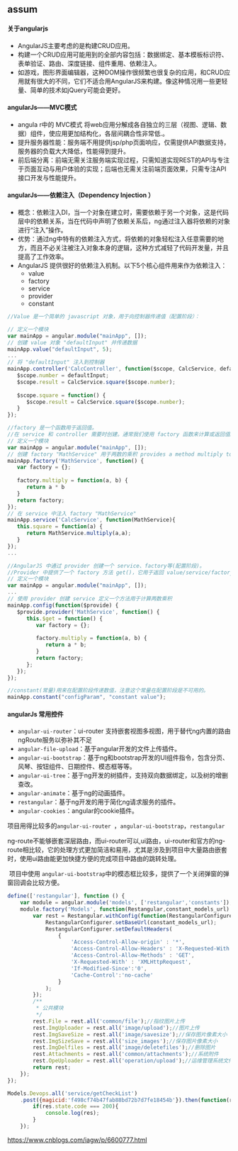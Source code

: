 ## assum



#### 关于angularjs

- AngularJS主要考虑的是构建CRUD应用。
- 构建一个CRUD应用可能用到的全部内容包括：数据绑定、基本模板标识符、表单验证、路由、深度链接、组件重用、依赖注入。
- 如游戏，图形界面编辑器，这种DOM操作很频繁也很复杂的应用，和CRUD应用就有很大的不同，它们不适合用AngularJS来构建。像这种情况用一些更轻量、简单的技术如jQuery可能会更好。

#### angularJs——MVC模式

- angula r中的 MVC模式 将web应用分解成各自独立的三层（视图、逻辑、数据）组件，使应用更加结构化，各层间耦合性非常低.。
- 提升服务器性能：服务端不用提供jsp/php页面响应，仅需提供API数据支持，服务器的负载大大降低，性能得到提升。
- 前后端分离：前端无需关注服务端实现过程，只需知道实现REST的API与专注于页面互动与用户体验的实现；后端也无需关注前端页面效果，只需专注API接口开发与性能提升。

#### angularJs——依赖注入（Dependency Injection ）

- 概念：依赖注入DI，当一个对象在建立时，需要依赖于另一个对象，这是代码层中的依赖关系，当在代码中声明了依赖关系后，ng通过注入器将依赖的对象进行“注入”操作。
- 优势：通过ng中特有的依赖注入方式，将依赖的对象轻松注入任意需要的地方，而且不必关注被注入对象本身的逻辑，这种方式减轻了代码开发量，并且提高了工作效率。
- AngularJS 提供很好的依赖注入机制。以下5个核心组件用来作为依赖注入：
  - value
  - factory
  - service
  - provider
  - constant

```javascript
//Value 是一个简单的 javascript 对象，用于向控制器传递值（配置阶段）：

// 定义一个模块
var mainApp = angular.module("mainApp", []);
// 创建 value 对象 "defaultInput" 并传递数据
mainApp.value("defaultInput", 5);
...
// 将 "defaultInput" 注入到控制器
mainApp.controller('CalcController', function($scope, CalcService, defaultInput) {
   $scope.number = defaultInput;
   $scope.result = CalcService.square($scope.number);
   
   $scope.square = function() {
      $scope.result = CalcService.square($scope.number);
   }
});
```

```javascript
//factory 是一个函数用于返回值。
//在 service 和 controller 需要时创建。通常我们使用 factory 函数来计算或返回值。
// 定义一个模块
var mainApp = angular.module("mainApp", []);
// 创建 factory "MathService" 用于两数的乘积 provides a method multiply to return multiplication of two numbers
mainApp.factory('MathService', function() {
   var factory = {};
   
   factory.multiply = function(a, b) {
      return a * b
   }
   return factory;
}); 
// 在 service 中注入 factory "MathService"
mainApp.service('CalcService', function(MathService){
   this.square = function(a) {
      return MathService.multiply(a,a);
   }
});
...
```

```javascript
//AngularJS 中通过 provider 创建一个 service、factory等(配置阶段)。
//Provider 中提供了一个 factory 方法 get()，它用于返回 value/service/factory。
// 定义一个模块
var mainApp = angular.module("mainApp", []);
...
// 使用 provider 创建 service 定义一个方法用于计算两数乘积
mainApp.config(function($provide) {
   $provide.provider('MathService', function() {
      this.$get = function() {
         var factory = {};  
         
         factory.multiply = function(a, b) {
            return a * b; 
         }
         return factory;
      };
   });
});
```

```javascript
//constant(常量)用来在配置阶段传递数值，注意这个常量在配置阶段是不可用的。
mainApp.constant("configParam", "constant value");
```



#### angularJs 常用控件

- `angular-ui-router`：ui-router 支持嵌套视图多视图，用于替代ng内置的路由ngRoute服务以弥补其不足
- `angular-file-upload`：基于angular开发的文件上传插件。
- `angular-ui-bootstrap`：基于ng和bootstrap开发的UI组件指令，包含分页、风琴、按钮组件、日期控件、模态框等等。
- `angular-ui-tree`：基于ng开发的树插件，支持双向数据绑定，以及树的增删查改。
- `angular-animate`：基于ng的动画插件。
- `restangular`：基于ng开发的用于简化ng请求服务的插件。
- `angular-cookies`：angular的cookie插件。

项目用得比较多的`angular-ui-router `，`angular-ui-bootstrap`，`restangular`

​	ng-route不能够嵌套深层路由，而ui-router可以,ui路由，ui-router和官方的ng-route相比较，它的处理方式更加简洁和易用，尤其是涉及到项目中大量路由嵌套时，使用ui路由能更加快捷方便的完成项目中路由的跳转处理。 

​	项目中使用 `angular-ui-bootstrap`中的模态框比较多，提供了一个关闭弹窗的弹窗回调会比较方便。

```javascript
define(['restangular'], function () {
    var module = angular.module('models', ['restangular','constants']);
    module.factory('Models', function(Restangular,constant_models_url) {
        var rest = Restangular.withConfig(function(RestangularConfigurer) {
            RestangularConfigurer.setBaseUrl(constant_models_url);
            RestangularConfigurer.setDefaultHeaders(
                {
                    'Access-Control-Allow-origin' : '*',
                    'Access-Control-Allow-Headers' : 'X-Requested-With',
                    'Access-Control-Allow-Methods' : 'GET',
                    'X-Requested-With' : 'XMLHttpRequest',
                    'If-Modified-Since':'0',
                    'Cache-Control':'no-cache'
                }
            );
        });
        /**
         * 公共模块
         */
        rest.File = rest.all('common/file');//指纹图片上传
        rest.ImgUploader = rest.all('image/upload');//图片上传
        rest.ImgSaveSize = rest.all('image/savesize');//保存图片像素大小
        rest.ImgSizeSave = rest.all('size_images');//保存图片像素大小
        rest.ImgDelfiles = rest.all('image/deletefiles');//删除图片
        rest.Attachments = rest.all('common/attachments');//系统附件
        rest.OpeUploader = rest.all('operation/upload');//运维管理系统文件上传
        return rest;
    });
});
```

```javascript
Models.Devops.all('service/getCheckList')
    .post({magicid:'f498cf74b47fab88bd72b7d7fe18454b'}).then(function(res){
        if(res.state.code === 200){
			console.log(res);
        }
    });
```

https://www.cnblogs.com/iagw/p/6600777.html